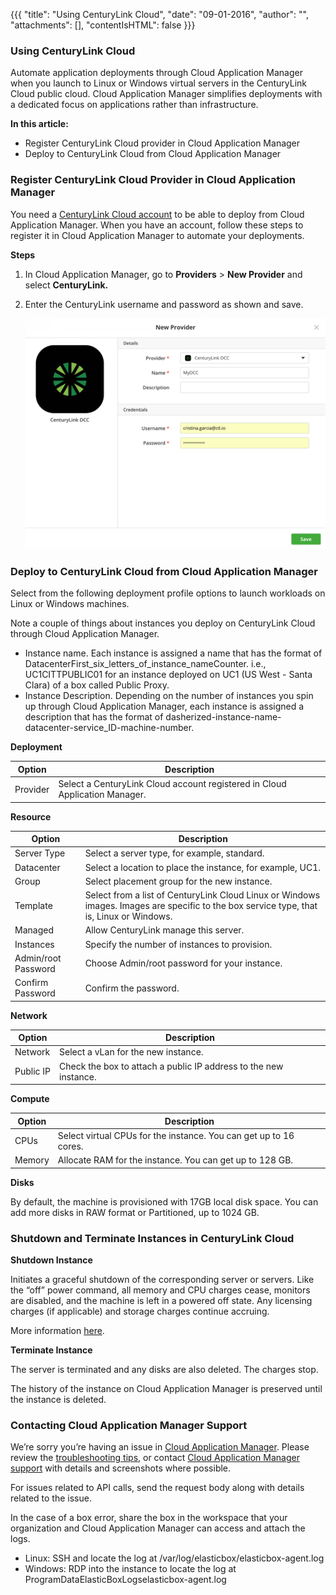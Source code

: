 {{{
"title": "Using CenturyLink Cloud",
"date": "09-01-2016",
"author": "",
"attachments": [],
"contentIsHTML": false
}}}


### Using CenturyLink Cloud

Automate application deployments through Cloud Application Manager when you launch to Linux or Windows virtual servers in the CenturyLink Cloud public cloud. Cloud Application Manager simplifies deployments with a dedicated focus on applications rather than infrastructure.

**In this article:**

* Register CenturyLink Cloud provider in Cloud Application Manager
* Deploy to CenturyLink Cloud from Cloud Application Manager

### Register CenturyLink Cloud Provider in Cloud Application Manager

You need a [CenturyLink Cloud account](//www.ctl.io/) to be able to deploy from Cloud Application Manager. When you have an account, follow these steps to register it in Cloud Application Manager to automate your deployments.

**Steps**

1. In Cloud Application Manager, go to **Providers** > **New Provider** and select **CenturyLink.**

2. Enter the CenturyLink username and password as shown and save.

   ![centurylink-add-provider-credentials-1.png](../../images/cloud-application-manager/centurylink-add-provider-credentials-1.png)

### Deploy to CenturyLink Cloud from Cloud Application Manager

Select from the following deployment profile options to launch workloads on Linux or Windows machines.

Note a couple of things about instances you deploy on CenturyLink Cloud through Cloud Application Manager.

* Instance name. Each instance is assigned a name that has the format of DatacenterFirst_six_letters_of_instance_nameCounter. i.e., UC1CITTPUBLIC01 for an instance deployed on UC1 (US West - Santa Clara) of a box called Public Proxy.
* Instance Description. Depending on the number of instances you spin up through Cloud Application Manager, each instance is assigned a description that has the format of dasherized-instance-name-datacenter-service_ID-machine-number.

**Deployment**

| Option | Description |
|--------|-------------|
| Provider |  Select a CenturyLink Cloud account registered in Cloud Application Manager. |


**Resource**

| Option | Description |
|--------|-------------|
| Server Type | Select a server type, for example, standard. |
| Datacenter | Select a location to place the instance, for example, UC1. |
| Group |	Select placement group for the new instance. |
| Template | Select from a list of CenturyLink Cloud Linux or Windows images. Images are specific to the box service type, that is, Linux or Windows. |
| Managed |	Allow CenturyLink manage this server. |
| Instances | Specify the number of instances to provision. |
| Admin/root Password | Choose Admin/root password for your instance. |
| Confirm Password | Confirm the password. |


**Network**

| Option | Description |
|--------|-------------|
| Network |	Select a vLan for the new instance. |
| Public IP	| Check the box to attach a public IP address to the new instance. |


**Compute**

| Option | Description |
|--------|-------------|
| CPUs | Select virtual CPUs for the instance. You can get up to 16 cores. |
| Memory | Allocate RAM for the instance. You can get up to 128 GB. |

**Disks**

By default, the machine is provisioned with 17GB local disk space. You can add more disks in RAW format or Partitioned, up to 1024 GB.

### Shutdown and Terminate Instances in CenturyLink Cloud

**Shutdown Instance**

Initiates a graceful shutdown of the corresponding server or servers. Like the “off” power command, all memory and CPU charges cease, monitors are disabled, and the machine is left in a powered off state. Any licensing charges (if applicable) and storage charges continue accruing.

More information [here](https://www.ctl.io/guides/servers/server-power-operations/).

**Terminate Instance**

The server is terminated and any disks are also deleted. The charges stop.

The history of the instance on Cloud Application Manager is preserved until the instance is deleted.

### Contacting Cloud Application Manager Support

We’re sorry you’re having an issue in [Cloud Application Manager](https://www.ctl.io/cloud-application-manager/). Please review the [troubleshooting tips](../Troubleshooting/troubleshooting-tips.md), or contact [Cloud Application Manager support](mailto:incident@CenturyLink.com) with details and screenshots where possible.

For issues related to API calls, send the request body along with details related to the issue.

In the case of a box error, share the box in the workspace that your organization and Cloud Application Manager can access and attach the logs.
* Linux: SSH and locate the log at /var/log/elasticbox/elasticbox-agent.log
* Windows: RDP into the instance to locate the log at ProgramDataElasticBoxLogselasticbox-agent.log
